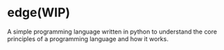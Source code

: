 # edge(WIP)
A simple programming language written in python to understand the core principles of a programming language and how it works.